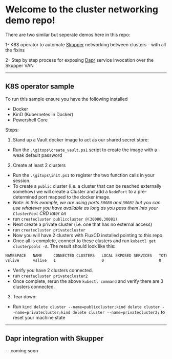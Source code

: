 # Welcome to the cluster networking demo repo!

There are two similar but seperate demos here in this repo:

1- K8S operator to automate [Skupper](https://skupper.io) networking between clusters - with all the fixins

2- Step by step process for exposing [Dapr](https://dapr.io) service invocation over the Skupper VAN

---

## K8S operator sample

To run this sample ensure you have the following installed

- Docker
- KinD (Kubernetes in Docker)
- Powershell Core

Steps:

1. Stand up a Vault docker image to act as our shared secret store:

- Run the `.\gitops\create_vault.ps1` script to create the image with a weak default password

2. Create at least 2 clusters

- Run the `.\gitops\init.ps1` to register the two function calls in your session.
- To create a `public` cluster (i.e. a cluster that can be reached externally somehow) we will create a Cluster and add a `NodePort` to a pre-determined port mapped to the docker image.
- _Note: in this example, we are using ports `30080` and `30081` but you can use whatever you have available as long as you pass them into your `ClusterPool` CRD later on_
- run `createcluster publiccluster @(30080,30081)`
- Next create a private cluster (i.e. one that has no external access)
- run `createcluster privatecluster`
- Now you will have 2 clusters with FluxCD installed pointing to this repo.
- Once all is complete, connect to these clusters and run `kubectl get clusterpools -A`. The result should look like this:

```bash
NAMESPACE   NAME     CONNECTED CLUSTERS   LOCAL EXPOSED SERVICES   TOTAL EXPOSED SERVICES   STATE        HAS EXTERNAL ACCESS
vslive      vslive   1                    0                        0                        Registered   true
```

- Verify you have 2 clusters connected.
- run `createcluster privatecluster2`
- Once complete, rerun the above `kubectl command` and verify there are 3 clusters connected.

3. Tear down:

- Run `kind delete cluster --name=publiccluster;kind delete cluster --name=privatecluster;kind delete cluster --name=privatecluster2;` to reset your machine state

---

## Dapr integration with Skupper

-- coming soon
